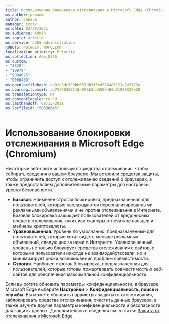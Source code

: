 ```yaml
---
title: Использование блокировки отслеживания в Microsoft Edge (Chromium)
ms.author: pebaum
author: pebaum
manager: scotv
ms.date: 03/29/2021
ms.audience: Admin
ms.topic: article
ms.service: o365-administration
ROBOTS: NOINDEX, NOFOLLOW
localization_priority: Priority
ms.collection: Adm_O365
ms.custom:
- "8328"
- "10979"
- "9004625"
- "9006450"
ms.openlocfilehash: ae8fc8dc329bb631db313cd576a0f121e7a7179a
ms.sourcegitcommit: ab75f66355116e995b3cb5505465b31989339e28
ms.translationtype: HT
ms.contentlocale: ru-RU
ms.lasthandoff: 08/13/2021
ms.locfileid: "58330645"
---
```

# <a name="use-tracking-prevention-in-microsoft-edge-chromium"></a>Использование блокировки отслеживания в Microsoft Edge (Chromium)

Некоторые веб-сайте используют средства отслеживания, чтобы собирать сведения о вашем браузере. Мы встроили средства защиты, чтобы ограничить доступ к отслеживанию сведений о браузерах, а также предоставляем дополнительные параметры для настройки уровня безопасности.

- **Базовая**. Наименее строгая блокировка, предназначенная для пользователей, которые наслаждаются персонализированными рекламными объявлениями и не против отслеживания в Интернете. Базовая блокировка защищает пользователей от вредоносных средств отслеживания, таких как сканеры отпечатков пальцев и майнеры криптовалюты.
- **Уравновешенная**. Уровень по умолчанию, предназначенный для пользователей, которые хотят видеть меньше рекламных объявлений, следующих за ними в Интернете. Уравновешенный уровень не только блокирует средства отслеживания с сайтов, с которыми пользователи никогда не взаимодействовали, но и минимизирует риски возникновения проблем совместимости.
- **Строгая**. Наиболее строгая блокировка, предназначенная для пользователей, которые готовы пожертвовать совместимостью веб-сайтов для обеспечения максимальной конфиденциальности.

Если вы хотите обновить параметры конфиденциальности, в браузере Microsoft Edge выберите **Настройки** > **Конфиденциальность, поиск и службы**. Вы можете обновить параметры защиты от отслеживания, заблокировать средства отслеживания, очистить данные браузера, а также изучить другие параметры конфиденциальности и безопасности для защиты данных. Дополнительные сведения см. в статье [Защита от отслеживания в Microsoft Edge](https://docs.microsoft.com/microsoft-edge/web-platform/tracking-prevention). 